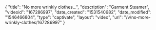 {
    "title": "No more wrinkly clothes...",
    "description": "Garment Steamer",
    "videoid": "167286997",
    "date_created": "1531540682",
    "date_modified": "1546466804",
    "type": "captivate",
    "layout": "video",
    "url": "\/v\/no-more-wrinkly-clothes\/167286997"
}